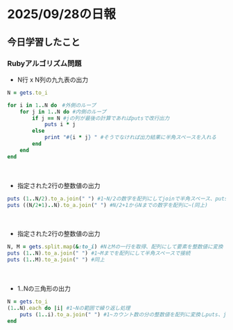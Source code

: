 # 2025/09/28の日報
## 今日学習したこと
### Rubyアルゴリズム問題
* N行 x N列の九九表の出力
```ruby
N = gets.to_i

for i in 1..N do　#外側のループ
    for j in 1..N do #内側のループ
        if j == N #jの列が最後の計算であればputsで改行出力
            puts i * j
        else
            print "#{i * j} " #そうでなければ出力結果に半角スペースを入れる
        end
    end
end
```
　　
* 指定された2行の整数値の出力
```ruby
puts (1..N/2).to_a.join(" ") #1~N/2の数字を配列にしてjoinで半角スペース、putsで最後は改行
puts ((N/2+1)..N).to_a.join(" ") #N/2+1からNまでの数字を配列に~(同上)
```
　　
* 指定された2行の整数値の出力
```ruby
N, M = gets.split.map(&:to_i) #NとMの一行を取得、配列にして要素を整数値に変換
puts (1..N).to_a.join(" ") #1~Mまでを配列にして半角スペースで接続
puts (1..M).to_a.join(" ") #同上
```
　　
* 1..Nの三角形の出力
```ruby
N = gets.to_i
(1..N).each do |i| #1~Nの範囲で繰り返し処理
    puts (1..i).to_a.join(" ") #1~カウント数の分の整数値を配列に変換しputs、joinで半角スペース
end
```
　　